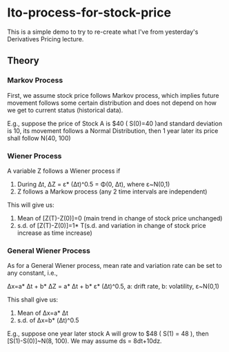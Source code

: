 # Ito-process-for-stock-price
This is a simple demo to try to re-create what I've from yesterday's Derivatives Pricing lecture.
## Theory
### Markov Process
First, we assume stock price follows Markov process, which implies future movement follows some certain distribution and does not depend on how we get to current status (historical data).

E.g., suppose the price of Stock A is $40 ( S(0)=40 )and standard deviation is 10, its movement follows a Normal Distribution, then 1 year later its price shall follow N(40, 100)

### Wiener Process

A variable Z follows a Wiener process if 

1. During Δt, ΔZ = ε* (Δt)^0.5 = Φ(0, Δt), where ε~N(0,1)
2. Z follows a Markow process (any 2 time intervals are independent)

This will give us:

1. Mean of [Z(T)-Z(0)]=0 (main trend in change of stock price unchanged)
2. s.d. of [Z(T)-Z(0)]=1* T(s.d. and variation in change of stock price increase as time increase)

### General Wiener Process

As for a General Wiener process, mean rate and variation rate can be set to any constant, i.e., 

Δx=a* Δt + b* ΔZ = a* Δt + b* ε* (Δt)^0.5, a: drift rate, b: volatility, ε~N(0,1)

This shall give us:

1. Mean of Δx=a* Δt
2. s.d. of Δx=b* (Δt)^0.5

E.g., suppose one year later stock A will grow to $48 ( S(1) = 48 ), then [S(1)-S(0)]~N(8, 100). We may assume ds = 8dt+10dz.




